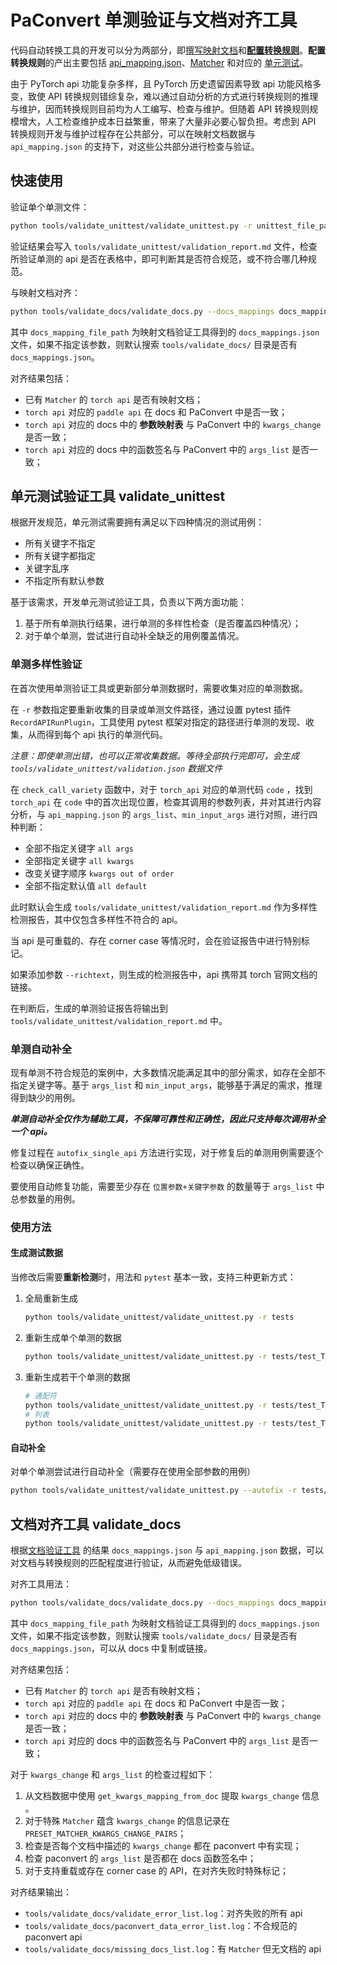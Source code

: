 # PaConvert 单测验证与文档对齐工具

代码自动转换工具的开发可以分为两部分，即[撰写映射文档](./api_difference/pytorch_api_mapping_format_cn.html)和[**配置转换规则**](https://github.com/PaddlePaddle/PaConvert/blob/master/docs/CONTRIBUTING.md)。**配置转换规则**的产出主要包括 [api_mapping.json](https://github.com/PaddlePaddle/PaConvert/blob/master/paconvert/api_mapping.json)、[Matcher](https://github.com/PaddlePaddle/PaConvert/blob/master/paconvert/api_matcher.py) 和对应的 [单元测试](https://github.com/PaddlePaddle/PaConvert/tree/master/tests)。

由于 PyTorch api 功能复杂多样，且 PyTorch 历史遗留因素导致 api 功能风格多变，致使 API 转换规则错综复杂，难以通过自动分析的方式进行转换规则的推理与维护，因而转换规则目前均为人工编写、检查与维护。但随着 API 转换规则规模增大，人工检查维护成本日益繁重，带来了大量非必要心智负担。考虑到 API 转换规则开发与维护过程存在公共部分，可以在映射文档数据与 `api_mapping.json` 的支持下，对这些公共部分进行检查与验证。

## 快速使用

验证单个单测文件：

```bash
python tools/validate_unittest/validate_unittest.py -r unittest_file_path
```

验证结果会写入 `tools/validate_unittest/validation_report.md` 文件，检查所验证单测的 api 是否在表格中，即可判断其是否符合规范，或不符合哪几种规范。

与映射文档对齐：

```bash
python tools/validate_docs/validate_docs.py --docs_mappings docs_mapping_file_path
```

其中 `docs_mapping_file_path` 为映射文档验证工具得到的 `docs_mappings.json` 文件，如果不指定该参数，则默认搜索 `tools/validate_docs/` 目录是否有 `docs_mappings.json`。

对齐结果包括：

- 已有 `Matcher` 的 `torch api` 是否有映射文档；
- `torch api` 对应的 `paddle api` 在 docs 和 PaConvert 中是否一致；
- `torch api` 对应的 docs 中的 **参数映射表** 与 PaConvert 中的 `kwargs_change` 是否一致；
- `torch api` 对应的 docs 中的函数签名与 PaConvert 中的 `args_list` 是否一致；


## 单元测试验证工具 validate_unittest

根据开发规范，单元测试需要拥有满足以下四种情况的测试用例：
- 所有关键字不指定
- 所有关键字都指定
- 关键字乱序
- 不指定所有默认参数

基于该需求，开发单元测试验证工具，负责以下两方面功能：

1. 基于所有单测执行结果，进行单测的多样性检查（是否覆盖四种情况）；
2. 对于单个单测，尝试进行自动补全缺乏的用例覆盖情况。

### 单测多样性验证

在首次使用单测验证工具或更新部分单测数据时，需要收集对应的单测数据。

在 `-r` 参数指定要重新收集的目录或单测文件路径，通过设置 pytest 插件 `RecordAPIRunPlugin`，工具使用 pytest 框架对指定的路径进行单测的发现、收集，从而得到每个 api 执行的单测代码。

*注意：即使单测出错，也可以正常收集数据。等待全部执行完即可，会生成 `tools/validate_unittest/validation.json` 数据文件*

在 `check_call_variety` 函数中，对于 `torch_api` 对应的单测代码 `code` ，找到 `torch_api` 在 `code` 中的首次出现位置，检查其调用的参数列表，并对其进行内容分析，与 `api_mapping.json` 的 `args_list`、`min_input_args` 进行对照，进行四种判断：
- 全部不指定关键字 `all args`
- 全部指定关键字 `all kwargs`
- 改变关键字顺序 `kwargs out of order`
- 全部不指定默认值 `all default`

此时默认会生成 `tools/validate_unittest/validation_report.md` 作为多样性检测报告，其中仅包含多样性不符合的 api。

当 api 是可重载的、存在 corner case 等情况时，会在验证报告中进行特别标记。

如果添加参数 `--richtext`，则生成的检测报告中，api 携带其 torch 官网文档的链接。

在判断后，生成的单测验证报告将输出到 `tools/validate_unittest/validation_report.md` 中。

### 单测自动补全

现有单测不符合规范的案例中，大多数情况能满足其中的部分需求，如存在全部不指定关键字等。基于 `args_list` 和 `min_input_args`，能够基于满足的需求，推理得到缺少的用例。

***单测自动补全仅作为辅助工具，不保障可靠性和正确性，因此只支持每次调用补全一个 api。***

修复过程在 `autofix_single_api` 方法进行实现，对于修复后的单测用例需要逐个检查以确保正确性。

要使用自动修复功能，需要至少存在 `位置参数+关键字参数` 的数量等于 `args_list` 中总参数量的用例。

### 使用方法

#### 生成测试数据

当修改后需要**重新检测**时，用法和 `pytest` 基本一致，支持三种更新方式：

1. 全局重新生成

    ```bash
    python tools/validate_unittest/validate_unittest.py -r tests
    ```

2. 重新生成单个单测的数据

    ```bash
    python tools/validate_unittest/validate_unittest.py -r tests/test_Tensor_amax.py
    ```

3. 重新生成若干个单测的数据

    ```bash
    # 通配符
    python tools/validate_unittest/validate_unittest.py -r tests/test_Tensor_div*
    # 列表
    python tools/validate_unittest/validate_unittest.py -r tests/test_Tensor_divide.py tests/test_Tensor_div.py
    ```

#### 自动补全

对单个单测尝试进行自动补全（需要存在使用全部参数的用例）

```bash
python tools/validate_unittest/validate_unittest.py --autofix -r tests/test_Tensor_amax.py
```

## 文档对齐工具 validate_docs

根据[文档验证工具](./tools_doc_generate.html) 的结果 `docs_mappings.json` 与 `api_mapping.json` 数据，可以对文档与转换规则的匹配程度进行验证，从而避免低级错误。

对齐工具用法：

```bash
python tools/validate_docs/validate_docs.py --docs_mappings docs_mapping_file_path
```

其中 `docs_mapping_file_path` 为映射文档验证工具得到的 `docs_mappings.json` 文件，如果不指定该参数，则默认搜索 `tools/validate_docs/` 目录是否有 `docs_mappings.json`，可以从 docs 中复制或链接。

对齐结果包括：

- 已有 `Matcher` 的 `torch api` 是否有映射文档；
- `torch api` 对应的 `paddle api` 在 docs 和 PaConvert 中是否一致；
- `torch api` 对应的 docs 中的 **参数映射表** 与 PaConvert 中的 `kwargs_change` 是否一致；
- `torch api` 对应的 docs 中的函数签名与 PaConvert 中的 `args_list` 是否一致；

对于 `kwargs_change` 和 `args_list` 的检查过程如下：
1. 从文档数据中使用 `get_kwargs_mapping_from_doc` 提取 `kwargs_change` 信息 。
2. 对于特殊 `Matcher` 蕴含 `kwargs_change` 的信息记录在 `PRESET_MATCHER_KWARGS_CHANGE_PAIRS`；
3. 检查是否每个文档中描述的 `kwargs_change` 都在 paconvert 中有实现；
4. 检查 paconvert 的 `args_list` 是否都在 docs 函数签名中；
5. 对于支持重载或存在 corner case 的 API，在对齐失败时特殊标记；

对齐结果输出：

- `tools/validate_docs/validate_error_list.log`：对齐失败的所有 api
- `tools/validate_docs/paconvert_data_error_list.log`：不合规范的 paconvert api
- `tools/validate_docs/missing_docs_list.log`：有 `Matcher` 但无文档的 api
